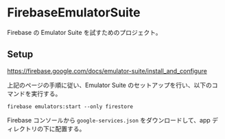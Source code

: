 # FirebaseEmulatorSuite

Firebase の Emulator Suite を試すためのプロジェクト。

## Setup

https://firebase.google.com/docs/emulator-suite/install_and_configure

上記のページの手順に従い、Emulator Suite のセットアップを行い、以下のコマンドを実行する。

```
firebase emulators:start --only firestore
```

Firebase コンソールから `google-services.json` をダウンロードして、app ディレクトリの下に配置する。

